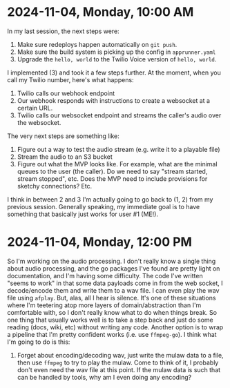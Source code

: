 # 2024-11-04, Monday, 10:00 AM

In my last session, the next steps were:

1. Make sure redeploys happen automatically on `git push`.
2. Make sure the build system is picking up the config in `apprunner.yaml`
3. Upgrade the `hello, world` to the Twilio Voice version of `hello, world`.

I implemented (3) and took it a few steps further. At the moment, when you call
my Twilio number, here's what happens:

1. Twilio calls our webhook endpoint
2. Our webhook responds with instructions to create a websocket at a certain URL.
3. Twilio calls our websocket endpoint and streams the caller's audio over the websocket.

The very next steps are something like:

1. Figure out a way to test the audio stream (e.g. write it to a playable file)
2. Stream the audio to an S3 bucket
3. Figure out what the MVP looks like. For example, what are the minimal queues to the user (the caller). Do we need to say "stream started, stream stopped", etc. Does the MVP need to include provisions for sketchy connections? Etc.

I think in between 2 and 3 I'm actually going to go back to (1, 2) from my
previous session. Generally speaking, my immediate goal is to have something
that basically just works for user #1 (ME!).

# 2024-11-04, Monday, 12:00 PM

So I'm working on the audio processing. I don't really know a single thing about
audio processing, and the go packages I've found are pretty light on
documentation, and I'm having some difficulty. The code I've written "seems to
work" in that some data payloads come in from the web socket, I decode/encode
them and write them to a wav file. I can even play the wav file using `afplay`.
But, alas, all I hear is silence. It's one of these situations where I'm
teetering atop more layers of domain/abstraction than I'm comfortable with, so I
don't really know what to do when things break. So one thing that usually works
well is to take a step back and just do some reading (docs, wiki, etc) without
writing any code. Another option is to wrap a pipeline that I'm pretty confident
works (i.e. use `ffmpeg-go`). I think what I'm going to do is this:

1. Forget about encoding/decoding wav, just write the mulaw data to a file, then
use `ffmpeg` to try to play the mulaw. Come to think of it, I probably don't
even need the wav file at this point. If the mulaw data is such that can be
handled by tools, why am I even doing any encoding?